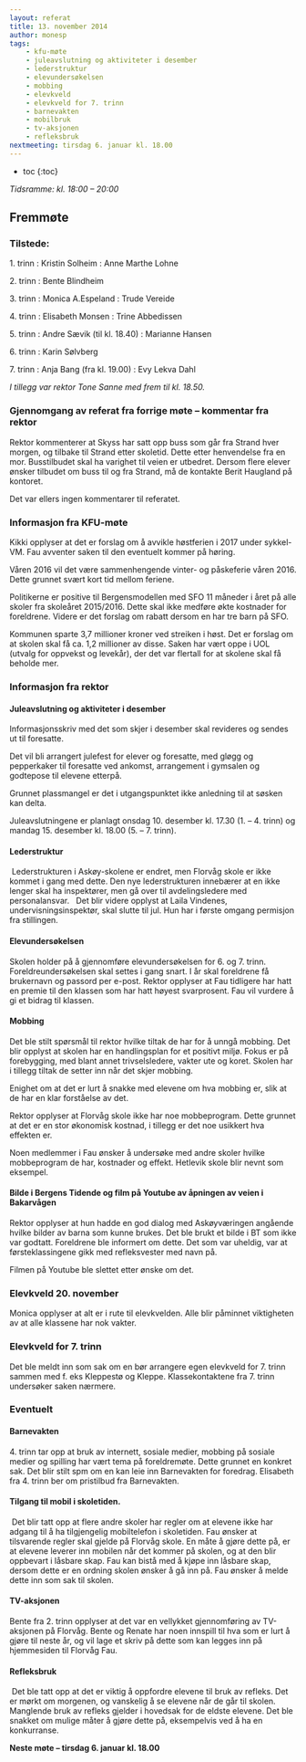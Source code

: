 ```yaml
---
layout: referat
title: 13. november 2014
author: monesp
tags:
    - kfu-møte
    - juleavslutning og aktiviteter i desember
    - lederstruktur
    - elevundersøkelsen
    - mobbing
    - elevkveld
    - elevkveld for 7. trinn
    - barnevakten
    - mobilbruk
    - tv-aksjonen
    - refleksbruk
nextmeeting: tirsdag 6. januar kl. 18.00    
---
```


* toc
{:toc}

*Tidsramme: kl. 18:00 – 20:00*

Fremmøte
--------

### Tilstede:

1\. trinn
: Kristin Solheim
: Anne Marthe Lohne

2\. trinn
: Bente Blindheim

3\. trinn
: Monica A.Espeland
: Trude Vereide

4\. trinn
: Elisabeth Monsen
: Trine Abbedissen

5\. trinn
: Andre Sævik (til kl. 18.40)
: Marianne Hansen

6\. trinn
: Karin Sølvberg

7\. trinn
: Anja Bang (fra kl. 19.00)
: Evy Lekva Dahl

*I tillegg var rektor Tone Sanne med frem til kl. 18.50.*

### Gjennomgang av referat fra forrige møte – kommentar fra rektor

Rektor kommenterer at Skyss har satt opp buss som går fra Strand hver morgen, og tilbake til Strand etter skoletid. Dette etter henvendelse fra en mor. Busstilbudet skal ha varighet til veien er utbedret. Dersom flere elever ønsker tilbudet om buss til og fra Strand, må de kontakte Berit Haugland på kontoret.

Det var ellers ingen kommentarer til referatet.

### Informasjon fra KFU-møte

Kikki opplyser at det er forslag om å avvikle høstferien i 2017 under sykkel-VM.  Fau avventer saken til den eventuelt kommer på høring.

Våren 2016 vil det være sammenhengende vinter- og påskeferie våren 2016. Dette grunnet svært kort tid mellom feriene.

Politikerne er positive til Bergensmodellen med SFO 11 måneder i året på alle skoler fra skoleåret 2015/2016. Dette skal ikke medføre økte kostnader for foreldrene. Videre er det forslag om rabatt dersom en har tre barn på SFO.  

Kommunen sparte 3,7 millioner kroner ved streiken i høst. Det er forslag om at skolen skal få ca. 1,2 millioner av disse. Saken har vært oppe i UOL (utvalg for oppvekst og levekår), der det var flertall for at skolene skal få beholde mer.

### Informasjon fra rektor 

#### Juleavslutning og aktiviteter i desember

Informasjonsskriv med det som skjer i desember skal revideres og sendes ut til foresatte.

Det vil bli arrangert julefest for elever og foresatte, med gløgg og pepperkaker til foresatte ved ankomst, arrangement i gymsalen og godtepose til elevene etterpå.

Grunnet plassmangel er det i utgangspunktet ikke anledning til at søsken kan delta.

Juleavslutningene er planlagt onsdag 10. desember kl. 17.30 (1. – 4. trinn) og mandag 15. desember kl. 18.00 (5. – 7. trinn). 

#### Lederstruktur

 Lederstrukturen i Askøy-skolene er endret, men Florvåg skole er ikke kommet i gang med dette. Den nye lederstrukturen innebærer at en ikke lenger skal ha inspektører, men gå over til avdelingsledere med personalansvar.
 
Det blir videre opplyst at Laila Vindenes, undervisningsinspektør, skal slutte til jul. Hun har i første omgang permisjon fra stillingen.

#### Elevundersøkelsen 

Skolen holder på å gjennomføre elevundersøkelsen for 6\. og 7\. trinn. Foreldreundersøkelsen skal settes i gang snart. I år skal foreldrene få brukernavn og passord per e-post. Rektor opplyser at Fau tidligere har hatt en premie til den klassen som har hatt høyest svarprosent. Fau vil vurdere å gi et bidrag til klassen.

#### Mobbing

Det ble stilt spørsmål til rektor hvilke tiltak de har for å unngå mobbing. Det blir opplyst at skolen har en handlingsplan for et positivt miljø. Fokus er på forebygging, med blant annet trivselsledere, vakter ute og koret. Skolen har i tillegg tiltak de setter inn når det skjer mobbing.

Enighet om at det er lurt å snakke med elevene om hva mobbing er, slik at de har en klar forståelse av det.

Rektor opplyser at Florvåg skole ikke har noe mobbeprogram. Dette grunnet at det er en stor økonomisk kostnad, i tillegg er det noe usikkert hva effekten er.

Noen medlemmer i Fau ønsker å undersøke med andre skoler hvilke mobbeprogram de har, kostnader og effekt. Hetlevik skole blir nevnt som eksempel.

#### Bilde i Bergens Tidende og film på Youtube av åpningen av veien i Bakarvågen

Rektor opplyser at hun hadde en god dialog med Askøyværingen angående hvilke bilder av barna som kunne brukes. Det ble brukt et bilde i BT som ikke var godtatt. Foreldrene ble informert om dette. Det som var uheldig, var at førsteklassingene gikk med refleksvester med navn på.

Filmen på Youtube ble slettet etter ønske om det.

### Elevkveld 20. november 

Monica opplyser at alt er i rute til elevkvelden. Alle blir påminnet viktigheten av at alle klassene har nok vakter.

### Elevkveld for 7. trinn

Det ble meldt inn som sak om en bør arrangere egen elevkveld for 7. trinn sammen med f. eks Kleppestø og Kleppe. Klassekontaktene fra 7. trinn undersøker saken nærmere.

### Eventuelt

#### Barnevakten 

4\. trinn tar opp at bruk av internett, sosiale medier, mobbing på sosiale medier og spilling har vært tema på foreldremøte. Dette grunnet en konkret sak. Det blir stilt spm om en kan leie inn Barnevakten for foredrag. Elisabeth fra 4. trinn ber om pristilbud fra Barnevakten.

#### Tilgang til mobil i skoletiden.

 Det blir tatt opp at  flere andre skoler har regler om at elevene ikke har adgang til å ha tilgjengelig mobiltelefon i skoletiden. Fau ønsker at tilsvarende regler skal gjelde på Florvåg skole. En måte å gjøre dette på, er at elevene leverer inn mobilen når det kommer på skolen, og at den blir oppbevart i låsbare skap. Fau kan bistå med å kjøpe inn låsbare skap, dersom dette er en ordning skolen ønsker å gå inn på. Fau ønsker å melde dette inn som sak til skolen.

#### TV-aksjonen 

Bente fra 2\. trinn opplyser at det var en vellykket gjennomføring av TV-aksjonen på Florvåg. Bente og Renate har noen innspill til hva som er lurt å gjøre til neste år, og vil lage et skriv på dette som kan legges inn på hjemmesiden til Florvåg Fau.

#### Refleksbruk

 Det ble tatt opp at det er viktig å oppfordre elevene til bruk av refleks. Det er mørkt om morgenen, og vanskelig å se elevene når de går til skolen. Manglende bruk av refleks gjelder i hovedsak for de eldste elevene.  Det ble snakket om mulige måter å gjøre dette på, eksempelvis ved å ha en konkurranse.

**Neste møte – tirsdag 6. januar kl. 18.00**
